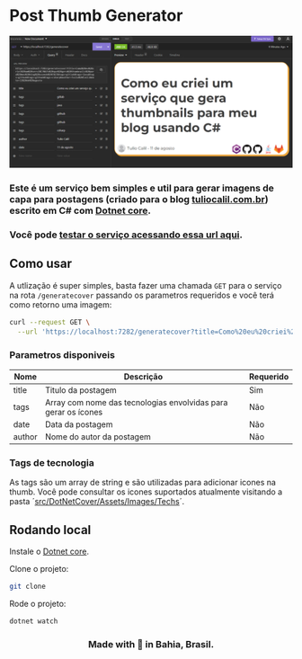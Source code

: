# Post Thumb Generator

<div align="center">

![](docs/cover.png)

</div>

### Este é um serviço bem simples e util para gerar imagens de capa para postagens (criado para o blog [tuliocalil.com.br](https://tuliocalil.com.br)) escrito em C# com [Dotnet core](https://dotnet.microsoft.com/en-us/download).

### Você pode [testar o serviço acessando essa url aqui](https://thumb-generator.herou.com).

## Como usar

A utlização é super simples, basta fazer uma chamada `GET` para o serviço na rota `/generatecover` passando os parametros requeridos e você terá como retorno uma imagem:

```bash
curl --request GET \
  --url 'https://localhost:7282/generatecover?title=Como%20eu%20criei%20um%20servi%C3%A7o%20que%20gera%20thumbnails%20para%20meu%20blog%20usando%20C%23&tags=gitlab&tags=java&tags=github&tags=github&tags=csharp&author=Tulio%20Calil&date=11%20de%20agosto'
```

### Parametros disponiveis

| Nome   | Descrição                                                      | Requerido |
| ------ | -------------------------------------------------------------- | --------- |
| title  | Titulo da postagem                                             | Sim       |
| tags   | Array com nome das tecnologias envolvidas para gerar os ícones | Não       |
| date   | Data da postagem                                               | Não       |
| author | Nome do autor da postagem                                      | Não       |

### Tags de tecnologia

As tags são um array de string e são utilizadas para adicionar icones na thumb.
Você pode consultar os icones suportados atualmente visitando a pasta ´[src/DotNetCover/Assets/Images/Techs](src/DotNetCover/Assets/Images/Techs)´.

## Rodando local

Instale o [Dotnet core](https://dotnet.microsoft.com/en-us/download).

Clone o projeto:

```bash
git clone
```

Rode o projeto:

```bash
dotnet watch
```

<div align="center">

### Made with 💙 in Bahia, Brasil.

</div>

